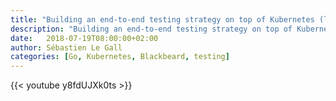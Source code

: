 ```yaml
---
title: "Building an end-to-end testing strategy on top of Kubernetes (long version)"
description: "Building an end-to-end testing strategy on top of Kubernetes in a world of microservices"
date:   2018-07-19T08:00:00+02:00
author: Sébastien Le Gall
categories: [Go, Kubernetes, Blackbeard, testing]
---
```


{{< youtube y8fdUJXk0ts >}}